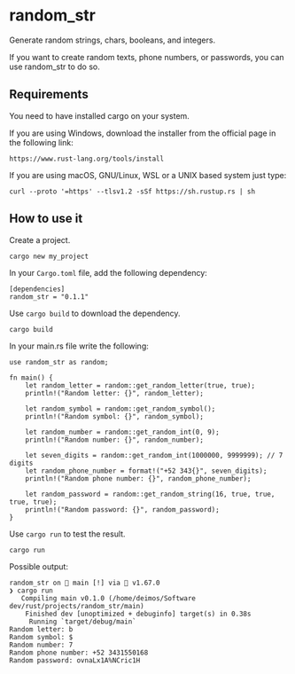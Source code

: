 # random_str

Generate random strings, chars, booleans, and integers.

If you want to create random texts, phone numbers, or passwords, you can use random_str to do so.

## Requirements

You need to have installed cargo on your system.

If you are using Windows, download the installer from the official page
in the following link:

~~~
https://www.rust-lang.org/tools/install
~~~

If you are using macOS,
GNU/Linux, WSL or a UNIX based system just type:

~~~
curl --proto '=https' --tlsv1.2 -sSf https://sh.rustup.rs | sh
~~~

## How to use it

Create a project.

```
cargo new my_project
```

In your `Cargo.toml` file, add the following dependency:

```
[dependencies]
random_str = "0.1.1"
```

Use `cargo build` to download the dependency.

```
cargo build
```

In your main.rs file write the following:

```
use random_str as random;

fn main() {
    let random_letter = random::get_random_letter(true, true);
    println!("Random letter: {}", random_letter);

    let random_symbol = random::get_random_symbol();
    println!("Random symbol: {}", random_symbol);

    let random_number = random::get_random_int(0, 9);
    println!("Random number: {}", random_number);

    let seven_digits = random::get_random_int(1000000, 9999999); // 7 digits
    let random_phone_number = format!("+52 343{}", seven_digits);
    println!("Random phone number: {}", random_phone_number);

    let random_password = random::get_random_string(16, true, true, true, true);
    println!("Random password: {}", random_password);
}
```

Use `cargo run` to test the result.

```
cargo run
```

Possible output:

```
random_str on  main [!] via 🦀 v1.67.0
❯ cargo run
   Compiling main v0.1.0 (/home/deimos/Software dev/rust/projects/random_str/main)
    Finished dev [unoptimized + debuginfo] target(s) in 0.38s
     Running `target/debug/main`
Random letter: b
Random symbol: $
Random number: 7
Random phone number: +52 3431550168
Random password: ovnaLx1A%NCric1H
```
